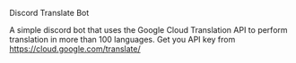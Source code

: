 Discord Translate Bot

A simple discord bot that uses the Google Cloud Translation API to perform translation in more than 100 languages.
Get you API key from https://cloud.google.com/translate/
